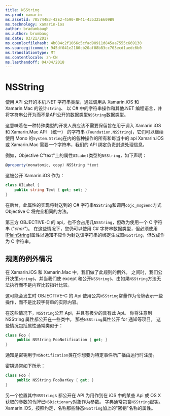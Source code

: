 ```yaml
---
title: NSString
ms.prod: xamarin
ms.assetid: 785744B3-42E2-4590-8F41-435325E609B9
ms.technology: xamarin-ios
author: bradumbaugh
ms.author: brumbaug
ms.date: 03/21/2017
ms.openlocfilehash: 4b084c2f1066c5cfad90911d845aa7555c669130
ms.sourcegitcommit: 945df041e2180cb20af08b83cc703ecd1aedc6b0
ms.translationtype: MT
ms.contentlocale: zh-CN
ms.lasthandoff: 04/04/2018
---
```

# <a name="nsstring"></a>NSString

使用 API 公开的本机.NET 字符串类型，通过调用从 Xamarin.iOS 和 Xamarin.Mac 的设计`string`、 以 C# 中的字符串操作和其他.NET 编程语言，并将字符串公开为而不是API公开的数据类型`NSString`数据类型。


这意味着在一种特殊类型的开发人员应该不需要保留旨在用于调入 Xamarin.iOS 和 Xamarin.Mac API （统一） 的字符串 (`Foundation.NSString`)，它们可以继续使用 Mono 的`System.String`在内的各种操作的所有和每当中的 api Xamarin.iOS 或 Xamarin.Mac 需要一个字符串，我们的 API 绑定负责封送处理信息。

例如，Objective C"text"上的属性`UILabel`类型的`NSString`，如下声明：

```csharp
@property(nonatomic, copy) NSString *text
```

这被公开 Xamarin.iOS 作为：

```csharp
class UILabel {
    public string Text { get; set; }
}
```

在后台，此属性的实现将封送到的 C# 字符串`NSString`和调用`objc_msgSend`方式 Objective C 将完全相同的方法。

第三方 OBJECTIVE-C 的 api，也不会占用几`NSString`，但改为使用一个 C 字符串 ("*char*")。 在这些情况下，您仍可以使用 C# 字符串数据类型，但必须使用[[PlainString]](~/cross-platform/macios/binding/objective-c-libraries.md)属性以通知不应作为封送该字符串的绑定生成器`NSString`，但改成作为 C 字符串。

 <a name="Exceptions_to_the_Rule" />


## <a name="exceptions-to-the-rule"></a>规则的例外情况

在 Xamarin.iOS 和 Xamarin.Mac 中，我们做了此规则的例外。 之间时，我们公开决策`string`s，并当我们使 except 和公开`NSString`s，由如果`NSString`方法无法执行而不是内容比较指针比较。


这可能会发生时 OBJECTIVE-C 的 Api 使用公共`NSString`常量作为令牌表示一些操作，而不是比较字符串的实际内容。


在这些情况下，`NSString`公开 Api，并且有极少的具有此 Api。 你将注意到 NSString 属性都公开在一些类中。 那些`NSString`属性公开 for 通知等项目。 这些情况包括属性通常类似于：

```csharp
class Foo {
     public NSString FooNotification { get; }
}
```

通知是密钥用于`NSNotification`类在你想要为特定事件所广播由运行时注册。

密钥通常如下所示：

```csharp
class Foo {
     public NSString FooBarKey { get; }
}
```

另一个位置其中`NSString`s 都公开在 API 为用作到在 iOS 中的某些 Api 或 OS X 获取的参数的令牌已`NSDictionary`对象作为参数。 字典通常包含`NSString`密钥。 Xamarin.iOS，按照约定，名称那些静态`NSString`加上的"密钥"名称的属性。
